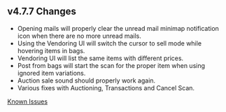 ## v4.7.7 Changes

* Opening mails will properly clear the unread mail minimap notification icon when there are no more unread mails.
* Using the Vendoring UI will switch the cursor to sell mode while hovering items in bags.
* Vendoring UI will list the same items with different prices.
* Post from bags will start the scan for the proper item when using ignored item variations.
* Auction sale sound should properly work again.
* Various fixes with Auctioning, Transactions and Cancel Scan.

[Known Issues](http://support.tradeskillmaster.com/display/KB/TSM4+Currently+Known+Issues)
